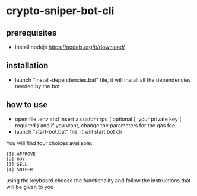 # crypto-sniper-bot-cli

## prerequisites

- install nodejs https://nodejs.org/it/download/

## installation

- launch "install-dependencies.bat" file, it will install all the dependencies needed by the bot

## how to use

- open file .env and insert a custom rpc ( optional ), your private key ( required ) and if you want, change the parameters for the gas fee
- launch "start-bot.bat" file, it will start bot cli

You will find four choices available: 

    [1] APPROVE
    [2] BUY
    [3] SELL
    [4] SNIPER

using the keyboard choose the functionality and follow the instructions that will be given to you
